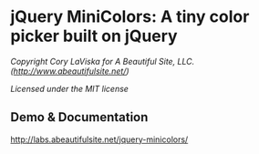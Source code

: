 # jQuery MiniColors: A tiny color picker built on jQuery

_Copyright Cory LaViska for A Beautiful Site, LLC. (http://www.abeautifulsite.net/)_

_Licensed under the MIT license_

## Demo & Documentation

http://labs.abeautifulsite.net/jquery-minicolors/
